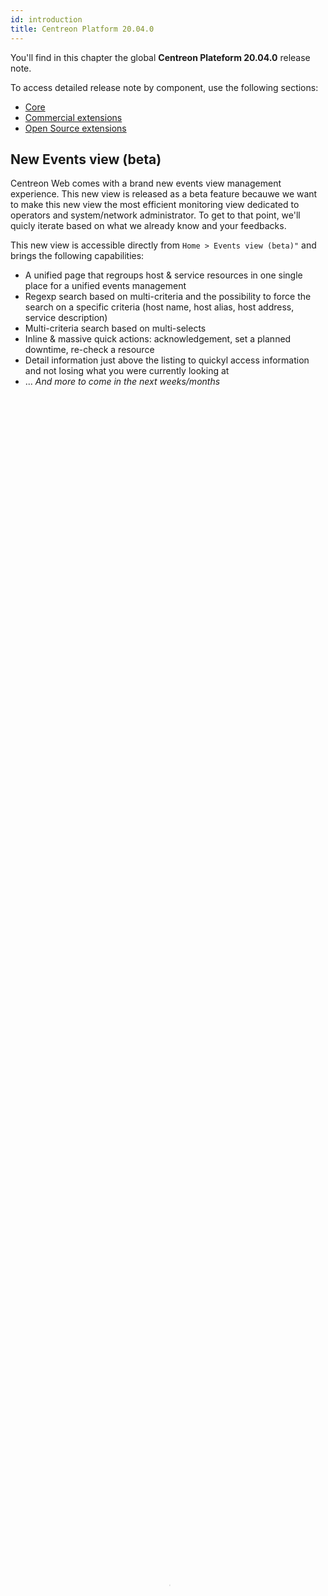 ```yaml
---
id: introduction
title: Centreon Platform 20.04.0
---
```


You'll find in this chapter the global **Centreon Plateform 20.04.0**  release note.

To access detailed release note by component, use the following sections:

- [Core](centreon-core)
- [Commercial extensions](centreon-commercial-extensions)
- [Open Source extensions](centreon-os-extensions)

## New Events view (beta)

Centreon Web comes with a brand new events view management experience. This new view is released 
as a beta feature becauwe we want to make this new view the most efficient monitoring view dedicated to operators
and system/network administrator. To get to that point, we'll quicly iterate based on what we already 
know and your feedbacks.

This new view is accessible directly from `Home > Events view (beta)"` and brings the following capabilities:

* A unified page that regroups host & service resources in one single place for a unified events management
* Regexp search based on multi-criteria and the possibility to force the search on a specific criteria 
 (host name, host alias, host address, service description)
* Multi-criteria search based on multi-selects 
* Inline & massive quick actions: acknowledgement, set a planned downtime, re-check a resource
* Detail information just above the listing to quickyl access information and not losing what you were currently looking at
* ... *And more to come in the next weeks/months*

<video width="100%" height="100%" controls="true" allowfullscreen="true" autoplay poster="../assets/alerts/events-view/listing.png">
    <source src="../assets/alerts/events-view/events-view-demo.webm" type="video/webm">
</video>

To know more about this feature, have a look to [the documentation](../alerts-notifications/events-view)

## Centreon on Mobility

Centreon comes now with a Mobile App. that you can install on your phone to be able to perform the 
most common actions on resources:

* Display resources status 
* Filter resource status 
* Act on any resource: acknowledge or set a downtime
* Display detail status information and graph when appropriate

  <video width="375" height="812" controls="true" allowfullscreen="true" poster="../assets/mobile/mobile-login.png">
    <source src="../assets/mobile/mobile-demo.mp4" type="video/mp4">
  </video>

Find more about this mobile application in the [dedicated section](../mobile/introduction)

## More flexible Auto-discovery

##TODO

## A better service mapping 
*Easier to configure and more relevant complex IT workflow monitoring*

#### New calculation methods

We've improve our service mapping capability (Centreon BAM extension) by adding new status calculation methods.

IT Service or App. modeling was hard to understand mainly because the only mechanism the user had to determine 
an App./IT service status was a method based on an “Impact” mode.

Now you're able to:

- Model simple use cases using **Best** or **Worst** status calculation methods 
- Model **cluster** concepts using a new **Ratio** calculation method 

Ex: I want 50% of my indicators to be OK > in that case you use the "Ratio" method and configure it like that

![image](../assets/releases/service-mapping-ratio.png)

#### New planned downtime inheritance management

Business activity (<=> App. & Services) appears “Down” even when a maintenance (<=> planned downtime) 
was anticipated by the IT teams. That’s not convenient because it may be visible by external stakeholders 
& understandable in the reporting

We add the possibility to exclude the indicator when it’s in planned downtime so the Business Activity 
is not impacted during this planned downtime.

![image](../assets/releases/service-mapping-inheritance.png)

It's configurable at business’ activity level & globally (default behavior)

## Graphical View administration simplified

#### License management simplified

The license is now managed using the same mechanism than the other extensions: upload & activate it on the Centreon central server.

Don't worry if you come from a < 20.04 version, your license is still valid. You'll only have a warning message 
in the license manager telling you that a license is required but it has no impact on Centreno Map. You can ask a new one to our support.

#### Packaging simplified

Centreon Map server package doesn't require tomcat anymore, it only relies on Java.

When you manipulate the corresponding service, you have to use now 

    systemctl restart centreon-map 

And logs are now in `/var/log/centreon-map/`

Finally, it's now possible to install Centreon Map using an "automatic" (silent) mode instead of the only interactive mode.


## Architecture & Performance 

#TODO

## High availability

#TODO